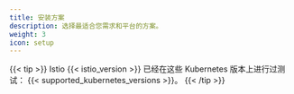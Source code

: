 ```yaml
---
title: 安装方案
description: 选择最适合您需求和平台的方案。
weight: 3
icon: setup
---
```


{{< tip >}}
Istio {{< istio_version >}} 已经在这些 Kubernetes 版本上进行过测试：
{{< supported_kubernetes_versions >}}。
{{< /tip >}}
